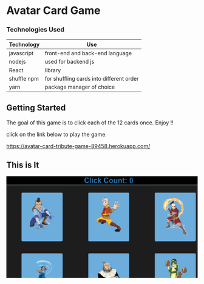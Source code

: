 # Avatar Card Game

### Technologies Used
 
| Technology | Use 
| --- | --- |
javascript | front-end and back-end language|
nodejs | used for backend js |
React | library |
shuffle npm | for shuffling cards into different order|
yarn | package manager of choice |

## Getting Started

The goal of this game is to click each of the 12 cards once. Enjoy !!

click on the link below to play the game.

https://avatar-card-tribute-game-89458.herokuapp.com/

## This is It 

 ![image](client/public/img/cards.png)